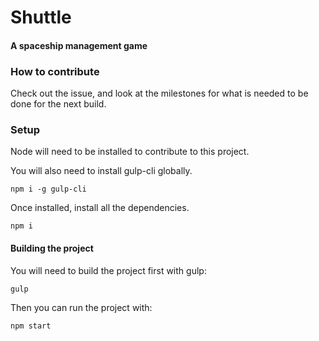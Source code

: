 # Shuttle
#### A spaceship management game

### How to contribute
Check out the issue, and look at the milestones for what is needed to be done for the next build.

### Setup
Node will need to be installed to contribute to this project.

You will also need to install gulp-cli globally.

```
npm i -g gulp-cli
```

Once installed, install all the dependencies.
```
npm i
```

#### Building the project
You will need to build the project first with gulp:
```
gulp
```

Then you can run the project with:
```
npm start
```
